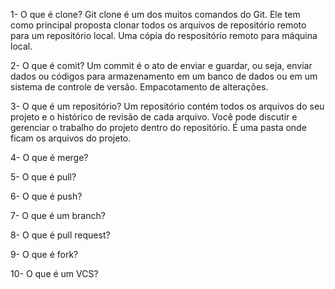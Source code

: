 1- O que é clone?
Git clone é um dos muitos comandos do Git. Ele tem como principal proposta clonar todos
os arquivos de repositório remoto para um repositório local.
Uma cópia do respositório remoto para máquina local.

2- O que é comit?
Um commit é o ato de enviar e guardar, ou seja, enviar dados ou códigos para
armazenamento em um banco de dados ou em um sistema de controle de versão.
Empacotamento de alterações.

3- O que é um repositório?
Um repositório contém todos os arquivos do seu projeto e o histórico de revisão de cada
arquivo. Você pode discutir e gerenciar o trabalho do projeto dentro do repositório.
É uma pasta onde ficam os arquivos do projeto.

4- O que é merge?

5- O que é pull?

6- O que é push?

7- O que é um branch?

8- O que é pull request?

9- O que é fork?

10- O que é um VCS?

